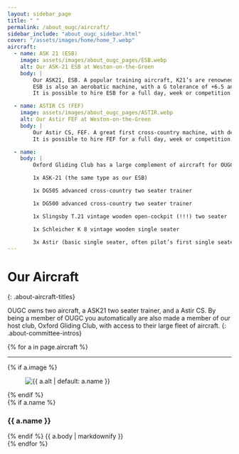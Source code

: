 ```yaml
---
layout: sidebar_page
title: " "
permalink: /about_ougc/aircraft/
sidebar_include: "about_ougc_sidebar.html"
cover: "/assets/images/home/home_7.webp"
aircraft:
  - name: ASK 21 (ESB)
    image: assets/images/about_ougc_pages/ESB.webp
    alt: Our ASK-21 ESB at Weston-on-the-Green
    body: |
        Our ASK21, ESB. A popular training aircraft, K21’s are renowned for their friendly in-flight characteristics and easy handeling. Despite this they have good performance, with a 1:34 best glide ratio, making them great cross-country training aircraft.  
        ESB is also an aerobatic machine, with a G tolerance of +6.5 and -4. Many OUGC pilots have won aerobatic badges in her!  
        It is possible to hire ESB for a full day, week or competition. [costs](https://ougc.org/membership/fees/ "Fees") page.

  - name: ASTIR CS (FEF)
    image: assets/images/about_ougc_pages/ASTIR.webp
    alt: Our Astir FEF at Weston-on-the-Green
    body: |
        Our Astir CS, FEF. A great first cross-country machine, with decent performance and the ability to carry water in tanks to increase speed. Many pilots have completed flights hundreds of kilometers.  
        It is possible to hire FEF for a full day, week or competition. See our [costs](https://ougc.org/membership/fees/ "Fees") page.

  - name:  
    body: |
        Oxford Gliding Club has a large complement of aircraft for OUGC members to use. Their fleet includes:  

        1x ASK-21 (the same type as our ESB)  

        1x DG505 advanced cross-country two seater trainer  

        1x DG500 advanced cross-country two seater trainer 

        1x Slingsby T.21 vintage wooden open-cockpit (!!!) two seater  

        1x Schleicher K 8 vintage wooden single seater

        3x Astir (basic single seater, often pilot’s first single seater aircraft)  
---
```


# Our Aircraft
{: .about-aircraft-titles}

OUGC owns two aircraft, a ASK21 two seater trainer, and a Astir CS. By being a member of OUGC you automatically are also made a member of our host club, Oxford Gliding Club, with access to their large fleet of aircraft. 
{: .about-committee-intros}

<div class="aircraft-list">
{% for a in page.aircraft %}
  <article class="aircraft-item">
    <hr class="aircraft-rule">
    {% if a.image %}
      <figure class="aircraft-figure">
        <img src="{{ a.image | relative_url }}" alt="{{ a.alt | default: a.name }}">
      </figure>
    {% endif %}
    <div class="aircraft-body">
      {% if a.name %}<h3 class="aircraft-name">{{ a.name }}</h3>{% endif %}
      {{ a.body | markdownify }}
    </div>
  </article>
{% endfor %}
</div>